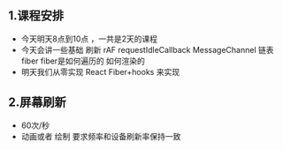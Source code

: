 ## 1.课程安排
- 今天明天8点到10点 ，一共是2天的课程
- 今天会讲一些基础 刷新 rAF requestIdleCallback MessageChannel 链表 fiber fiber是如何遍历的 如何渲染的
- 明天我们从零实现 React  Fiber+hooks 来实现

## 2.屏幕刷新
- 60次/秒
- 动画或者 绘制 要求频率和设备刷新率保持一致